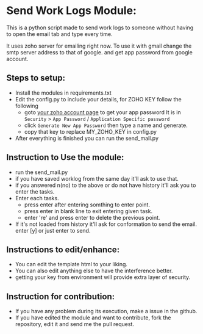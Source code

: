 # Send Work Logs Module:
This is a python script made to send work logs to someone without having to open the email tab and type every time.

It uses zoho server for emailing right now. To use it with gmail change the smtp server address to that of google. and get app password from google account.

## Steps to setup:

* Install the modules in requirements.txt
* Edit the config.py to include your details, for ZOHO KEY follow the following
    - goto [your zoho account page](accounts.zoho.com) to get your app password It is in `Security` > `App Password` / `Application Specific password`
    - click `Generate New App Password` then type a name and generate.
    - copy that key to replace MY_ZOHO_KEY in config.py
* After everything is finished you can run the send_mail.py

## Instruction to Use the module:

* run the send_mail.py
* if you have saved worklog from the same day it'll ask to use that.
* if you answered n(no) to the above or do not have history it'll ask you to enter the tasks.
* Enter each tasks.
    - press enter after entering somthing to enter point.
    - press enter in blank line to exit entering given task.
    - enter 're' and press enter to delete the previous point.
* If it's not loaded from history it'll ask for conformation to send the email. enter [y] or just enter to send.

## Instructions to edit/enhance:

* You can edit the template html to your liking. 
* You can also edit anything else to have the interference better.
* getting your key from environment will provide extra layer of security.

## Instruction for contribution:
* If you have any problem during its execution, make a issue in the github.
* If you have edited the module and want to contribute, fork the repository, edit it and send me the pull request.